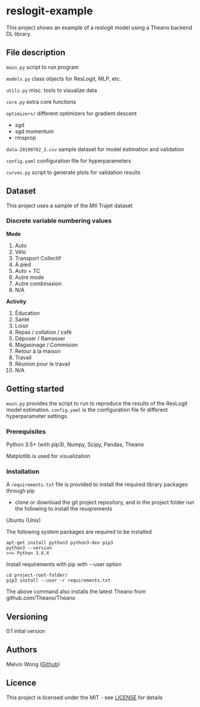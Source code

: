 # reslogit-example

This project shows an example of a reslogit model using a Theano backend DL library.

## File description

```main.py``` script to run program

```models.py``` class objects for ResLogit, MLP, etc.

```utils.py``` misc. tools to visualize data

```core.py``` extra core functions

```optimizers/``` different optimizers for gradient descent 
- sgd
- sgd momentum
- rmsprop

```data-20190702_2.csv``` sample dataset for model estimation and validation

```config.yaml``` configuration file for hyperparameters

```curves.py``` script to generate plots for validation results

## Dataset

This project uses a sample of the Mtl Trajet dataset

### Discrete variable numbering values

**Mode**

1. Auto
2. Vélo
3. Transport Collectif
4. À pied
5. Auto + TC
6. Autre mode
7. Autre combinasion
8. N/A

**Activity**

1. Éducation
2. Santé 
3. Loisir
4. Repas / collation / café
5. Déposer / Ramasser
6. Magasinage / Commision
7. Retour à la maison
8. Travail
9. Réunion pour le travail
10. N/A

## Getting started

```main.py``` provides the script to run to reproduce the results of the ResLogit model estimation. 
```config.yaml``` is the configuration file fir different hyperparameter settings.

### Prerequisites

Python 3.5+ (with pip3), Numpy, Scipy, Pandas, Theano

Matplotlib is used for visualization


### Installation

A ```requirements.txt``` file is provided to install the required library packages through pip

- clone or download the git project repository, and in the project folder run the following to install the reuqirements

Ubuntu (Unix)

The following system packages are required to be installed

```
apt-get install python3 python3-dev pip3
python3 --version
>>> Python 3.X.X
```

Install requirements with pip with --user option

```
cd project-root-folder/
pip3 install --user -r requirements.txt
```

The above command also installs the latest Theano from github.com/Theano/Theano

## Versioning

0.1 inital version 

## Authors

Melvin Wong ([Github](https://github.com/mwong009))

## Licence

This project is licensed under the MIT - see [LICENSE](https://github.com/LiTrans/reslogit-example/blob/master/LICENSE.md) for details
